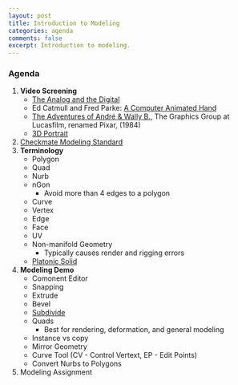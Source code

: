 ```yaml
---
layout: post
title: Introduction to Modeling
categories: agenda
comments: false
excerpt: Introduction to modeling.
---
```


### Agenda

1. **Video Screening**
   - [The Analog and the Digital](https://www.youtube.com/watch?v=Lu5y8SMuzMs)
   - Ed Catmull and Fred Parke: [A Computer Animated Hand](https://vimeo.com/16292363)
   - [The Adventures of André & Wally B.](https://www.youtube.com/watch?v=C-L-WA-nQzI), The Graphics Group at Lucasfilm, renamed Pixar, \(1984\)
   - [3D Portrait](https://www.youtube.com/watch?time_continue=9&v=4GiLAOtjHNo)
2. [Checkmate Modeling Standard](https://www.turbosquid.com/CheckMate)
3. **Terminology**
   - Polygon
   - Quad
   - Nurb
   - nGon
     - Avoid more than 4 edges to a polygon
   - Curve
   - Vertex
   - Edge
   - Face
   - UV
   - Non-manifold Geometry
     - Typically causes render and rigging errors
   - [Platonic Solid](https://www.youtube.com/watch?v=C36h00d7xGs)
4. **Modeling Demo**
   - Comonent Editor
   - Snapping
   - Extrude
   - Bevel
   - [Subdivide](http://youtu.be/mX0NB9IyYpU?t=1m27s)
   - Quads
     - Best for rendering, deformation, and general modeling
   - Instance vs copy
   - Mirror Geometry
   - Curve Tool (CV - Control Vertext, EP - Edit Points)
   - Convert Nurbs to Polygons
5. Modeling Assignment
